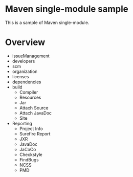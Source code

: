 Maven single-module sample
==========================

This is a sample of Maven single-module.

# Overview

* issueManagement
* developers
* scm
* organization
* licenses
* dependencies
* build
  * Compiler
  * Resources
  * Jar
  * Attach Source
  * Attach JavaDoc
  * Site
* Reporting
  * Project Info
  * Surefire Report
  * JXR
  * JavaDoc
  * JaCoCo
  * Checkstyle
  * FindBugs
  * NCSS
  * PMD
